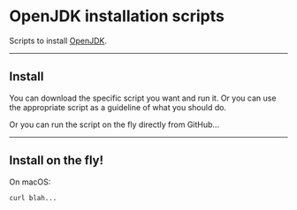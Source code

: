 # OpenJDK installation scripts

Scripts to install [OpenJDK](https://jdk.java.net).

---
## Install

You can download the specific script you want and run it. Or you can use the appropriate script as a guideline of what you should do.

Or you can run the script on the fly directly from GitHub...

---
## Install on the fly!

On macOS:

    curl blah...
